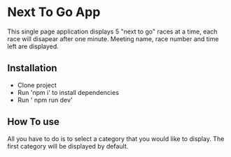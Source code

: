 # Next To Go App

This single page application displays 5 "next to go" races at a time, each race will disapear after one minute. Meeting name, race number and time left are displayed.

## Installation

- Clone project
- Run 'npm i' to install dependencies
- Run ' npm run dev'

## How To use

All you have to do is to select a category that you would like to display. The first category will be displayed by default. 
